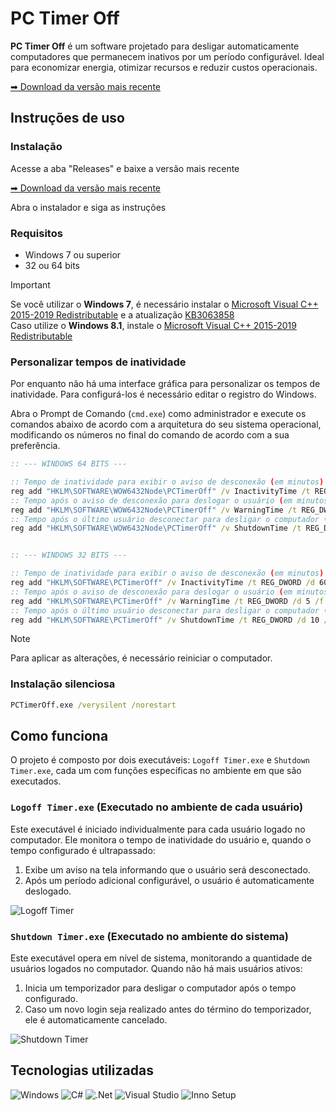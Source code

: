 # PC Timer Off

**PC Timer Off** é um software projetado para desligar automaticamente computadores que permanecem inativos por um período configurável. Ideal para economizar energia, otimizar recursos e reduzir custos operacionais.

[➡ Download da versão mais recente](https://github.com/josejefferson/pc-timer-off/releases/latest)

## Instruções de uso

### Instalação

Acesse a aba "Releases" e baixe a versão mais recente

[➡ Download da versão mais recente](https://github.com/josejefferson/pc-timer-off/releases/latest)

Abra o instalador e siga as instruções

### Requisitos

- Windows 7 ou superior
- 32 ou 64 bits

> [!IMPORTANT]
> Se você utilizar o **Windows 7**, é necessário instalar o [Microsoft Visual C++ 2015-2019 Redistributable](https://learn.microsoft.com/pt-br/cpp/windows/latest-supported-vc-redist?view=msvc-170) e a atualização [KB3063858](https://learn.microsoft.com/pt-br/cpp/windows/latest-supported-vc-redist?view=msvc-170)\
> Caso utilize o **Windows 8.1**, instale o [Microsoft Visual C++ 2015-2019 Redistributable](https://learn.microsoft.com/pt-br/cpp/windows/latest-supported-vc-redist?view=msvc-170)

### Personalizar tempos de inatividade

Por enquanto não há uma interface gráfica para personalizar os tempos de inatividade. Para configurá-los é necessário editar o registro do Windows.

Abra o Prompt de Comando (`cmd.exe`) como administrador e execute os comandos abaixo de acordo com a arquitetura do seu sistema operacional, modificando os números no final do comando de acordo com a sua preferência.

```bat
:: --- WINDOWS 64 BITS ---

:: Tempo de inatividade para exibir o aviso de desconexão (em minutos)
reg add "HKLM\SOFTWARE\WOW6432Node\PCTimerOff" /v InactivityTime /t REG_DWORD /d 60 /f
:: Tempo após o aviso de desconexão para deslogar o usuário (em minutos)
reg add "HKLM\SOFTWARE\WOW6432Node\PCTimerOff" /v WarningTime /t REG_DWORD /d 5 /f
:: Tempo após o último usuário desconectar para desligar o computador (em minutos)
reg add "HKLM\SOFTWARE\WOW6432Node\PCTimerOff" /v ShutdownTime /t REG_DWORD /d 10 /f


:: --- WINDOWS 32 BITS ---

:: Tempo de inatividade para exibir o aviso de desconexão (em minutos)
reg add "HKLM\SOFTWARE\PCTimerOff" /v InactivityTime /t REG_DWORD /d 60 /f
:: Tempo após o aviso de desconexão para deslogar o usuário (em minutos)
reg add "HKLM\SOFTWARE\PCTimerOff" /v WarningTime /t REG_DWORD /d 5 /f
:: Tempo após o último usuário desconectar para desligar o computador (em minutos)
reg add "HKLM\SOFTWARE\PCTimerOff" /v ShutdownTime /t REG_DWORD /d 10 /f
```

> [!NOTE]
> Para aplicar as alterações, é necessário reiniciar o computador.

### Instalação silenciosa

```bat
PCTimerOff.exe /verysilent /norestart
```

## Como funciona

O projeto é composto por dois executáveis: `Logoff Timer.exe` e `Shutdown Timer.exe`, cada um com funções específicas no ambiente em que são executados.

### `Logoff Timer.exe` (Executado no ambiente de cada usuário)

Este executável é iniciado individualmente para cada usuário logado no computador. Ele monitora o tempo de inatividade do usuário e, quando o tempo configurado é ultrapassado:

1. Exibe um aviso na tela informando que o usuário será desconectado.
2. Após um período adicional configurável, o usuário é automaticamente deslogado.

![Logoff Timer](https://github.com/user-attachments/assets/99597a6e-3510-4843-80d6-375fd45f4a4f)

### `Shutdown Timer.exe` (Executado no ambiente do sistema)

Este executável opera em nível de sistema, monitorando a quantidade de usuários logados no computador. Quando não há mais usuários ativos:

1. Inicia um temporizador para desligar o computador após o tempo configurado.
2. Caso um novo login seja realizado antes do término do temporizador, ele é automaticamente cancelado.

![Shutdown Timer](https://github.com/user-attachments/assets/7866a1ae-7500-4473-a82e-0d21c825b47a)

## Tecnologias utilizadas

![Windows](https://img.shields.io/badge/Windows-0078D6?style=for-the-badge&logo=windows&logoColor=white)
![C#](https://img.shields.io/badge/c%23-%23239120.svg?style=for-the-badge&logo=csharp&logoColor=white)
![.Net](https://img.shields.io/badge/.NET-5C2D91?style=for-the-badge&logo=.net&logoColor=white)
![Visual Studio](https://img.shields.io/badge/Visual%20Studio-5C2D91.svg?style=for-the-badge&logo=visual-studio&logoColor=white)
![Inno Setup](https://img.shields.io/badge/Inno%20Setup-005799.svg?style=for-the-badge&logo=inno-setup&logoColor=white)
